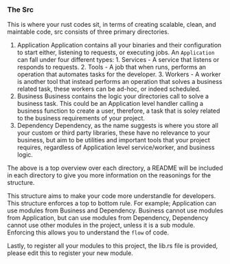 ### The Src

This is where your rust codes sit, in terms of creating scalable, clean, and maintable code, src consists of three primary directories.

1. Application
   Application contains all your binaries and their configuration to start either, listening to requests, or executing jobs. An `Application` can fall under four different types: 1. Services - A service that listens or responds to requests. 2. Tools - A job that when runs, performs an operation that automates tasks for the developer. 3. Workers - A worker is another tool that instead performs an operation that solves a business related task, these workers can be ad-hoc, or indeed scheduled.
2. Business
   Business contains the logic your directories call to solve a business task. This could be an Application level handler calling a business function to create a user, therefore, a task that is soley related to the business requirements of your project.
3. Dependency
   Dependency, as the name suggests is where you store all your custom or third party libraries, these have no relevance to your business, but aim to be utilities and important tools that your project requires, regardless of Application level service/worker, and business logic.

The above is a top overview over each directory, a README will be included in each directory to give you more information on the reasonings for the structure.

This structure aims to make your code more understandle for developers. This structure enforces a top to bottom rule. For example; Application can use modules from Business and Dependency. Business cannot use modules from Application, but can use modules from Dependency, Dependency cannot use other modules in the project, unless it is a sub module. Enforcing this allows you to understand the `flow` of code.

Lastly, to register all your modules to this project, the lib.rs file is provided, please edit this to register your new module.

